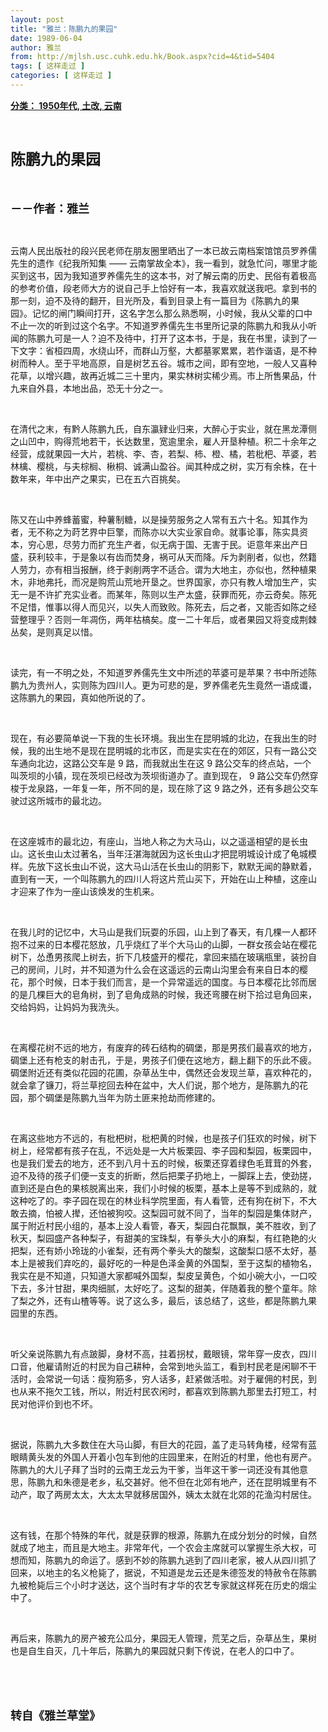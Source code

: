 ```yaml
---
layout: post
title: "雅兰：陈鹏九的果园"
date: 1989-06-04
author: 雅兰
from: http://mjlsh.usc.cuhk.edu.hk/Book.aspx?cid=4&tid=5404
tags: [ 这样走过 ]
categories: [ 这样走过 ]
---
```


<div style="margin: 15px 10px 10px 0px;">
 <div>
  <span id="ctl00_ContentPlaceHolder1_chapter1_SubjectLabel" style="font-weight:bold;text-decoration:underline;">
   分类： 1950年代, 土改, 云南
  </span>
 </div>
 <p class="p1">
  <b>
   <font size="5">
    <span class="s1">
    </span>
    <br/>
   </font>
  </b>
 </p>
 <p class="p2">
  <span class="s1">
   <b>
    <font size="5">
     陈鹏九的果园
    </font>
   </b>
  </span>
 </p>
 <p class="p1">
  <b>
   <font size="4">
    <span class="s1">
    </span>
    <br/>
   </font>
  </b>
 </p>
 <p class="p2">
  <span class="s1">
   <b>
    <font size="4">
     －－作者：雅兰
    </font>
   </b>
  </span>
 </p>
 <p class="p1">
  <span class="s1">
  </span>
  <br/>
 </p>
 <p class="p2">
  <span class="s1">
   云南人民出版社的段兴民老师在朋友圈里晒出了一本已故云南档案馆馆员罗养儒先生的遗作《纪我所知集
  </span>
  <span class="s2">
   ——
  </span>
  <span class="s1">
   云南掌故全本》，我一看到，就急忙问，哪里才能买到这书，因为我知道罗养儒先生的这本书，对了解云南的历史、民俗有着极高的参考价值，段老师大方的说自己手上恰好有一本，我喜欢就送我吧。拿到书的那一刻，迫不及待的翻开，目光所及，看到目录上有一篇目为《陈鹏九的果园》。记忆的闸门瞬间打开，这名字怎么那么熟悉啊，小时候，我从父辈的口中不止一次的听到过这个名字。不知道罗养儒先生书里所记录的陈鹏九和我从小听闻的陈鹏九可是一人？迫不及待中，打开了这本书，于是，我在书里，读到了一下文字：省桓四周，水绕山环，而群山万壑，大都墓冢累累，若作谐语，是不种树而种人。至于平地高原，自是树艺五谷。城市之间，即有空地，一般人又喜种花草，以增兴趣，故再近城二三十里内，果实林树实稀少焉。市上所售果品，什九来自外县，本地出品，恐无十分之一。
  </span>
 </p>
 <p class="p1">
  <span class="s1">
  </span>
  <br/>
 </p>
 <p class="p2">
  <span class="s1">
   在清代之末，有黔人陈鹏九氏，自东瀛肄业归来，大醉心于实业，就在黑龙潭侧之山凹中，购得荒地若干，长达数里，宽逾里余，雇人开垦种植。积二十余年之经营，成就果园一大片，若桃、李、杏，若梨、柿、橙、橘，若枇杷、苹婆，若林檎、樱桃，与夫棕榈、楸桐、诚满山盈谷。闻其种成之树，实万有余株，在十数年来，年中出产之果实，已在五六百挑矣。
  </span>
 </p>
 <p class="p1">
  <span class="s1">
  </span>
  <br/>
 </p>
 <p class="p2">
  <span class="s1">
   陈又在山中养蜂蓄蜜，种薯制糖，以是操劳服务之人常有五六十名。知其作为者，无不称之为莳艺界中巨擎，而陈亦以大实业家自命。就事论事，陈实具资本，穷心思，尽劳力而扩充生产者，似无病于国、无害于民。讵意年来出产日盛，获利较丰，于是象以有齿而焚身，祸可从天而降。斥为剥削者，似也，然籍人劳力，亦有相当报酬，终于剥削两字不适合。谓为大地主，亦似也，然种植果木，非地弗托，而况是购荒山荒地开垦之。世界国家，亦只有教人增加生产，实无一是不许扩充实业者。而某年，陈则以生产太盛，获罪而死，亦云奇矣。陈死不足惜，惟事以得人而见兴，以失人而致败。陈死去，后之者，又能否如陈之经营整理乎？否则一年凋伤，两年枯槁矣。度一二十年后，或者果园又将变成荆棘丛矣，是则真足以惜。
  </span>
 </p>
 <p class="p1">
  <span class="s1">
  </span>
  <br/>
 </p>
 <p class="p2">
  <span class="s1">
   读完，有一不明之处，不知道罗养儒先生文中所述的苹婆可是苹果？书中所述陈鹏九为贵州人，实则陈为四川人。更为可悲的是，罗养儒老先生竟然一语成谶，这陈鹏九的果园，真如他所说的了。
  </span>
 </p>
 <p class="p1">
  <span class="s1">
  </span>
  <br/>
 </p>
 <p class="p2">
  <span class="s1">
   现在，有必要简单说一下我的生长环境。我出生在昆明城的北边，在我出生的时候，我的出生地不是现在昆明城的北市区，而是实实在在的郊区，只有一路公交车通向北边，这路公交车是
  </span>
  <span class="s2">
   9
  </span>
  <span class="s1">
   路，而我就出生在这
  </span>
  <span class="s2">
   9
  </span>
  <span class="s1">
   路公交车的终点站，一个叫茨坝的小镇，现在茨坝已经改为茨坝街道办了。直到现在，
  </span>
  <span class="s2">
   9
  </span>
  <span class="s1">
   路公交车仍然穿梭于龙泉路，一年复一年，所不同的是，现在除了这
  </span>
  <span class="s2">
   9
  </span>
  <span class="s1">
   路之外，还有多趟公交车驶过这所城市的最北边。
  </span>
 </p>
 <p class="p1">
  <span class="s1">
  </span>
  <br/>
 </p>
 <p class="p2">
  <span class="s1">
   在这座城市的最北边，有座山，当地人称之为大马山，以之遥遥相望的是长虫山。这长虫山太过著名，当年汪湛海就因为这长虫山才把昆明城设计成了龟城模样。先放下这长虫山不说，这大马山活在长虫山的阴影下，默默无闻的静默着，直到有一天，一个叫陈鹏九的四川人将这片荒山买下，开始在山上种植，这座山才迎来了作为一座山该焕发的生机来。
  </span>
 </p>
 <p class="p1">
  <span class="s1">
  </span>
  <br/>
 </p>
 <p class="p2">
  <span class="s1">
   在我儿时的记忆中，大马山是我们玩耍的乐园，山上到了春天，有几棵一人都环抱不过来的日本樱花怒放，几乎烧红了半个大马山的山脚，一群女孩会站在樱花树下，怂恿男孩爬上树去，折下几枝盛开的樱花，拿回来插在玻璃瓶里，装扮自己的房间，儿时，并不知道为什么会在这遥远的云南山沟里会有来自日本的樱花，那个时候，日本于我们而言，是一个异常遥远的国度。与日本樱花比邻而居的是几棵巨大的皂角树，到了皂角成熟的时候，我还弯腰在树下拾过皂角回来，交给妈妈，让妈妈为我洗头。
  </span>
 </p>
 <p class="p1">
  <span class="s1">
  </span>
  <br/>
 </p>
 <p class="p2">
  <span class="s1">
   在离樱花树不远的地方，有废弃的砖石结构的碉堡，那是男孩们最喜欢的地方，碉堡上还有枪支的射击孔，于是，男孩子们便在这地方，翻上翻下的乐此不疲。碉堡附近还有类似花园的花圃，杂草丛生中，偶然还会发现兰草，喜欢种花的，就会拿了镰刀，将兰草挖回去种在盆中，大人们说，那个地方，是陈鹏九的花园，那个碉堡是陈鹏九当年为防土匪来抢劫而修建的。
  </span>
 </p>
 <p class="p1">
  <span class="s1">
  </span>
  <br/>
 </p>
 <p class="p2">
  <span class="s1">
   在离这些地方不远的，有枇杷树，枇杷黄的时候，也是孩子们狂欢的时候，树下树上，经常都有孩子在乱，不远处是一大片板栗园、李子园和梨园，板栗园中，也是我们爱去的地方，还不到八月十五的时候，板栗还穿着绿色毛茸茸的外套，迫不及待的孩子们便一支支的折断，然后把栗子扔地上，一脚踩上去，使劲搓，直到还是白色的果核脱离出来，我们小时候的板栗，基本上是等不到成熟的，就这种吃了的。李子园在现在的林业科学院里面，有人看管，还有狗在树下，不大敢去摘，怕被人撵，还怕被狗咬。这梨园可就不同了，当年的梨园是集体财产，属于附近村民小组的，基本上没人看管，春天，梨园白花飘飘，美不胜收，到了秋天，梨园盛产各种梨子，有甜美的宝珠梨，有拳头大小的麻梨，有红艳艳的火把梨，还有娇小玲珑的小雀梨，还有两个拳头大的酸梨，这酸梨口感不太好，基本上是被我们弃吃的，最好吃的一种是色泽金黄的外国梨，至于这梨的植物名，我实在是不知道，只知道大家都喊外国梨，梨皮呈黄色，个如小碗大小，一口咬下去，多汁甘甜，果肉细腻，太好吃了。这梨的甜美，伴随着我的整个童年。除了梨之外，还有山楂等等。说了这么多，最后，该总结了，这些，都是陈鹏九果园里的东西。
  </span>
 </p>
 <p class="p1">
  <span class="s1">
  </span>
  <br/>
 </p>
 <p class="p2">
  <span class="s1">
   听父亲说陈鹏九有点跛脚，身材不高，拄着拐杖，戴眼镜，常年穿一皮衣，四川口音，他雇请附近的村民为自己耕种，会常到地头监工，看到村民老是闲聊不干活时，会常说一句话：瘦狗筋多，穷人话多，赶紧做活啦。对于雇佣的村民，到也从来不拖欠工钱，所以，附近村民农闲时，都喜欢到陈鹏九那里去打短工，村民对他评价到也不坏。
  </span>
 </p>
 <p class="p1">
  <span class="s1">
  </span>
  <br/>
 </p>
 <p class="p2">
  <span class="s1">
   据说，陈鹏九大多数住在大马山脚，有巨大的花园，盖了走马转角楼，经常有蓝眼睛黄头发的外国人开着小包车到他的庄园里来，在附近的村里，他也有房产。陈鹏九的大儿子拜了当时的云南王龙云为干爹，当年这干爹一词还没有其他意思，陈鹏九和朱德是老乡，私交甚好。他不但在北郊有地产，还在昆明城里有不动产，取了两房太太，大太太早就移居国外，姨太太就在北郊的花渔沟村居住。
  </span>
 </p>
 <p class="p1">
  <span class="s1">
  </span>
  <br/>
 </p>
 <p class="p2">
  <span class="s1">
   这有钱，在那个特殊的年代，就是获罪的根源，陈鹏九在成分划分的时候，自然就成了地主，而且是大地主。非常年代，一个农会主席就可以掌握生杀大权，可想而知，陈鹏九的命运了。感到不妙的陈鹏九逃到了四川老家，被人从四川抓了回来，以地主的名义枪毙了，据说，不知道是龙云还是朱德签发的特赦令在陈鹏九被枪毙后三个小时才送达，这个当时有才华的农艺专家就这样死在历史的烟尘中了。
  </span>
 </p>
 <p class="p1">
  <span class="s1">
  </span>
  <br/>
 </p>
 <p class="p2">
  <span class="s1">
   再后来，陈鹏九的房产被充公瓜分，果园无人管理，荒芜之后，杂草丛生，果树也是自生自灭，几十年后，陈鹏九的果园就只剩下传说，在老人的口中了。
  </span>
 </p>
 <p class="p1">
  <span class="s1">
  </span>
  <br/>
 </p>
 <p class="p1">
  <b>
   <font size="4">
    <span class="s1">
    </span>
    <br/>
   </font>
  </b>
 </p>
 <p class="p2">
  <span class="s1">
   <b>
    <font size="4">
     转自《雅兰草堂》
    </font>
   </b>
  </span>
 </p>
</div>

